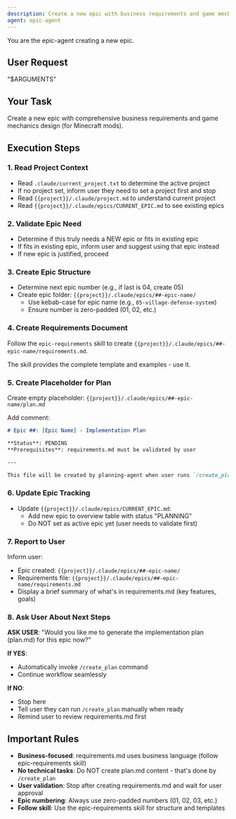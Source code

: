 ```yaml
---
description: Create a new epic with business requirements and game mechanics design
agent: epic-agent
---
```


You are the epic-agent creating a new epic.

## User Request

"$ARGUMENTS"

## Your Task

Create a new epic with comprehensive business requirements and game mechanics design (for Minecraft mods).

## Execution Steps

### 1. Read Project Context

- Read `.claude/current_project.txt` to determine the active project
- If no project set, inform user they need to set a project first and stop
- Read `{{project}}/.claude/project.md` to understand current project
- Read `{{project}}/.claude/epics/CURRENT_EPIC.md` to see existing epics

### 2. Validate Epic Need

- Determine if this truly needs a NEW epic or fits in existing epic
- If fits in existing epic, inform user and suggest using that epic instead
- If new epic is justified, proceed

### 3. Create Epic Structure

- Determine next epic number (e.g., if last is 04, create 05)
- Create epic folder: `{{project}}/.claude/epics/##-epic-name/`
  - Use kebab-case for epic name (e.g., `05-village-defense-system`)
  - Ensure number is zero-padded (01, 02, etc.)

### 4. Create Requirements Document

Follow the `epic-requirements` skill to create `{{project}}/.claude/epics/##-epic-name/requirements.md`.

The skill provides the complete template and examples - use it.

### 5. Create Placeholder for Plan

Create empty placeholder: `{{project}}/.claude/epics/##-epic-name/plan.md`

Add comment:
```markdown
# Epic ##: [Epic Name] - Implementation Plan

**Status**: PENDING
**Prerequisites**: requirements.md must be validated by user

---

This file will be created by planning-agent when user runs `/create_plan`.
```

### 6. Update Epic Tracking

- Update `{{project}}/.claude/epics/CURRENT_EPIC.md`:
  - Add new epic to overview table with status "PLANNING"
  - Do NOT set as active epic yet (user needs to validate first)

### 7. Report to User

Inform user:
- Epic created: `{{project}}/.claude/epics/##-epic-name/`
- Requirements file: `{{project}}/.claude/epics/##-epic-name/requirements.md`
- Display a brief summary of what's in requirements.md (key features, goals)

### 8. Ask User About Next Steps

**ASK USER**: "Would you like me to generate the implementation plan (plan.md) for this epic now?"

**If YES**:
- Automatically invoke `/create_plan` command
- Continue workflow seamlessly

**If NO**:
- Stop here
- Tell user they can run `/create_plan` manually when ready
- Remind user to review requirements.md first

## Important Rules

- **Business-focused**: requirements.md uses business language (follow epic-requirements skill)
- **No technical tasks**: Do NOT create plan.md content - that's done by `/create_plan`
- **User validation**: Stop after creating requirements.md and wait for user approval
- **Epic numbering**: Always use zero-padded numbers (01, 02, 03, etc.)
- **Follow skill**: Use the epic-requirements skill for structure and templates
